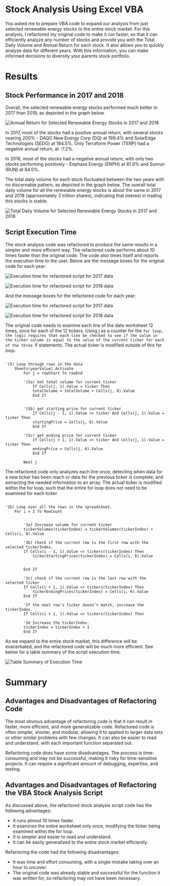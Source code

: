 # Stock Analysis Using Excel VBA

You asked me to prepare VBA code to expand our analysis from just selected renewable energy stocks to the entire stock market. For this analysis, I refactored my original code to make it run faster, so that it can efficiently analyze any number of stocks and provide you with the Total Daily Volume and Annual Return for each stock. It also allows you to quickly analyze data for different years. With this information, you can make informed decisions to diversity your parents stock portfolio. 


# Results 

## Stock Performance in 2017 and 2018

Overall, the selected renewable energy stocks performed much better in 2017 than 2018, as depicted in the graph below.

![Annual Return for Selected Renewable Energy Stocks in 2017 and 2018](Resources/annual_return.png)

In 2017, most of the stocks had a positive annual return, with several stocks nearing 200% - DAQO New Energy Corp (DQ) at 199.4% and SolarEdge Technologies (SEDG) at 184.5%. Only Terraform Power (TERP) had a negative annual return, at -7.2%. 

In 2018, most of the stocks had a negative annual return, with only two stocks performing positively - Enphase Energy (ENPH) at 81.9% and Sunrun (RUN) at 84.0%.

The total daily volume for each stock fluctuated between the two years with no discernable pattern, as depicted in the graph below. The overall total daily volume for all the renewable energy stocks is about the same in 2017 and 2018 (approximately 3 trillion shares), indicating that interest in trading this stocks is stable.

![Total Daily Volume for Selected Renewable Energy Stocks in 2017 and 2018](Resources/total_daily_volume.png)

## Script Execution Time

The stock analysis code was refactored to produce the same results in a simpler and more efficient way. The refactored code performs about 10 times faster than the original code. The code also times itself and reports the execution time to the user. Below are the message boxes for the original code for each year: 

![Execution time for refactored script for 2017 data](Resources/VBA_Challenge_2017_original.png)

![Execution time for refactored script for 2018 data](Resources/VBA_Challenge_2018_original.png)

And the message boxes for the refactored code for each year:

![Execution time for refactored script for 2017 data](Resources/VBA_Challenge_2017.png)

![Execution time for refactored script for 2018 data](Resources/VBA_Challenge_2018.png)

The original code needs to examine each line of the data worksheet 12 times, once for each of the 12 tickers. Using j as a counter for the `for loop, the logic requires that each line be checked to see if the value in the ticker column is equal to the value of the current ticker for each of the three `if statements. The actual ticker is modified outside of this for loop. 

```

'(5) Loop through rows in the data
    Sheets(yearValue).Activate
        For j = rowStart To rowEnd
        
        '(5a) Get total volume for current ticker
            If Cells(j, 1).Value = ticker Then
            totalVolume = totalVolume + Cells(j, 8).Value
            End If
        
    
        '(5b) get starting price for current ticker
            If Cells(j - 1, 1).Value <> ticker And Cells(j, 1).Value = ticker Then
            startingPrice = Cells(j, 6).Value
            End If
            
        '(5c) get ending price for current ticker
            If Cells(j + 1, 1).Value <> ticker And Cells(j, 1).Value = ticker Then
            endingPrice = Cells(j, 6).Value
            End If
            
        Next j
```

The refactored code only analyzes each line once, detecting when data for a new ticker has been reach or data for the previous ticker is complete, and extracting the needed information to an array. The actual ticker is modified within the for loop, such that the entire for loop does not need to be examined for each ticker

```

'2b) Loop over all the rows in the spreadsheet.
    For i = 2 To RowCount
    
    
        '3a) Increase volume for current ticker
        tickerVolumes(tickerIndex) = tickerVolumes(tickerIndex) + Cells(i, 8).Value
        
        '3b) Check if the current row is the first row with the selected tickerIndex.
        If Cells(i - 1, 1).Value <> tickers(tickerIndex) Then
            tickerStartingPrices(tickerIndex) = Cells(i, 6).Value
            
            
        End If
        
        '3c) check if the current row is the last row with the selected ticker
        If Cells(i + 1, 1).Value <> tickers(tickerIndex) Then
            tickerEndingPrices(tickerIndex) = Cells(i, 6).Value
        End If
        
        'If the next row’s ticker doesn’t match, increase the tickerIndex.
        If Cells(i + 1, 1).Value <> tickers(tickerIndex) Then
        
        '3d Increase the tickerIndex.
        tickerIndex = tickerIndex + 1
        End If

```

As we expand to the entire stock market, this difference will be exacerbated, and the refactored code will be much more efficient. See below for a table summary of the script execution time. 

![Table Summary of Execution Time](Resources/code_times.png)

# Summary

## Advantages and Disadvantages of Refactoring Code

The most obvious advantage of refactoring code is that it can result in faster, more efficient, and more generalizable code. Refactored code is often simpler, shorter, and modular, allowing it to applied to larger data sets or other similar problems with few changes. It can also be easier to read and understand, with each important function separated out. 

Refactoring code does have some disadvantages. The process is time-consuming and may not be successful, making it risky for time-sensitive projects. It can require a significant amount of debugging, expertise, and testing. 

## Advantages and Disadvantages of Refactoring the VBA Stock Analysis Script

As discussed above, the refactored stock analysis script code has the following advantages: 
* It runs almost 10 times faster.
* It examines the entire worksheet only once, modifying the ticker being examined within the for loop.
* It is simpler and easier to read and understand.
* It can be easily generalized to the entire stock market efficiently.

Refactoring the code had the following disadvantages:
* It was time and effort consuming, with a single mistake taking over an hour to uncover.
* The original code was already stable and successful for the function it was written for, so refactoring may not have been necessary.




